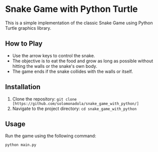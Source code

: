 # Snake Game with Python Turtle

This is a simple implementation of the classic Snake Game using Python Turtle graphics library.

## How to Play

- Use the arrow keys to control the snake.
- The objective is to eat the food and grow as long as possible without hitting the walls or the snake's own body.
- The game ends if the snake collides with the walls or itself.

## Installation

1. Clone the repository: `git clone [https://github.com/solomonadola/snake_game_with_python/]`
2. Navigate to the project directory: `cd snake_game_with_python`

## Usage

Run the game using the following command:

```bash
python main.py
